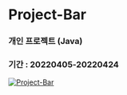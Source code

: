 # Project-Bar

### 개인 프로젝트 (Java)
### 기간 : 20220405-20220424 

[![Project-Bar](https://img.youtube.com/vi/DfwxCq3dEwM/0.jpg)](https://youtu.be/DfwxCq3dEwM)
